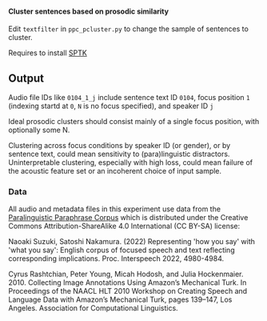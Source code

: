
#### Cluster sentences based on prosodic similarity

Edit `textfilter` in `ppc_pcluster.py` to change the sample of sentences to cluster.

Requires to install [SPTK](https://github.com/sp-nitech/SPTK)

## Output

Audio file IDs like `0104_1_j` include sentence text ID `0104`, focus position `1` (indexing startd at `0`, `N` is no focus specified), and speaker ID `j`

Ideal prosodic clusters should consist mainly of a single focus position, with optionally some N.

Clustering across focus conditions by speaker ID (or gender), or by sentence text, could mean sensitivity to (para)linguistic distractors. Uninterpretable clustering, especially with high loss, could mean failure of the acoustic feature set or an incoherent choice of input sample.

### Data

All audio and metadata files in this experiment use data from the [Paralinguistic Paraphrase Corpus](https://dsc-nlp.naist.jp/data/speech/paralinguistic_paraphrase/) which is distributed under the Creative Commons Attribution-ShareAlike 4.0 International (CC BY-SA) license: 

Naoaki Suzuki, Satoshi Nakamura. (2022)
Representing 'how you say' with 'what you say': English corpus of focused speech and text reflecting corresponding implications.
Proc. Interspeech 2022, 4980-4984.

Cyrus Rashtchian, Peter Young, Micah Hodosh, and Julia Hockenmaier. 2010. Collecting Image Annotations Using Amazon’s Mechanical Turk. In Proceedings of the NAACL HLT 2010 Workshop on Creating Speech and Language Data with Amazon’s Mechanical Turk, pages 139–147, Los Angeles. Association for Computational Linguistics.
